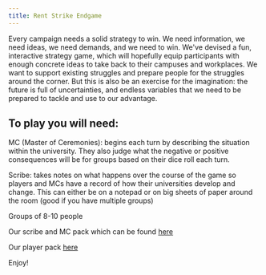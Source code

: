 ```yaml
---
title: Rent Strike Endgame
---
```


Every campaign needs a solid strategy to win. We need information, we need ideas, we need demands, and we need to win. We've devised a fun, interactive strategy game, which will hopefully equip participants with enough concrete ideas to take back to their campuses and workplaces. We want to support existing struggles and prepare people for the struggles around the corner. But this is also be an exercise for the imagination: the future is full of uncertainties, and endless variables that we need to be prepared to tackle and use to our advantage.

## To play you will need:

MC (Master of Ceremonies): begins each turn by describing the situation within the university. They also judge what the negative or positive consequences will be for groups based on their dice roll each turn.

Scribe: takes notes on what happens over the course of the game so players and MCs have a record of how their universities develop and change. This can either be on a notepad or on big sheets of paper around the room (good if you have multiple groups)

Groups of 8-10 people

Our scribe and MC pack which can be found [here](/assets/endgame/EndGameMCAndScribePack.pdf)

Our player pack [here](/assets/endgame/EndGamePlayerPack.pdf)

Enjoy!
